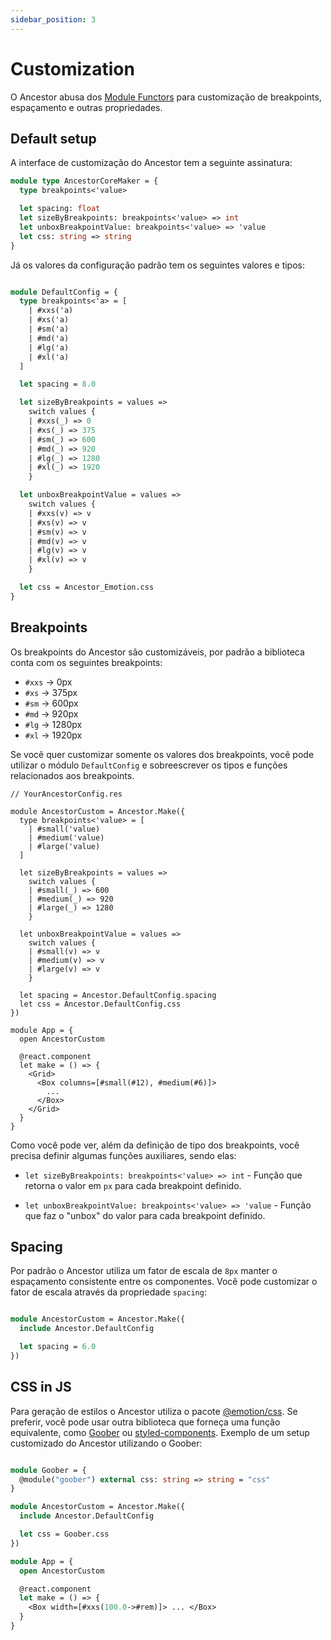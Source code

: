 ```yaml
---
sidebar_position: 3
---
```


# Customization

O Ancestor abusa dos [Module Functors](https://rescript-lang.org/docs/manual/v8.0.0/module#module-functions-functors)
para customização de breakpoints, espaçamento e outras propriedades.

## Default setup

A interface de customização do Ancestor tem a seguinte assinatura:

```ocaml
module type AncestorCoreMaker = {
  type breakpoints<'value>

  let spacing: float
  let sizeByBreakpoints: breakpoints<'value> => int
  let unboxBreakpointValue: breakpoints<'value> => 'value
  let css: string => string
}
```

Já os valores da configuração padrão tem os seguintes valores e tipos:

```ocaml

module DefaultConfig = {
  type breakpoints<'a> = [
    | #xxs('a)
    | #xs('a)
    | #sm('a)
    | #md('a)
    | #lg('a)
    | #xl('a)
  ]

  let spacing = 8.0

  let sizeByBreakpoints = values =>
    switch values {
    | #xxs(_) => 0
    | #xs(_) => 375
    | #sm(_) => 600
    | #md(_) => 920
    | #lg(_) => 1280
    | #xl(_) => 1920
    }

  let unboxBreakpointValue = values =>
    switch values {
    | #xxs(v) => v
    | #xs(v) => v
    | #sm(v) => v
    | #md(v) => v
    | #lg(v) => v
    | #xl(v) => v
    }

  let css = Ancestor_Emotion.css
}

```

## Breakpoints

Os breakpoints do Ancestor são customizáveis, por padrão a biblioteca conta com os seguintes breakpoints:

- `#xxs` → 0px
- `#xs` → 375px
- `#sm` → 600px
- `#md` → 920px
- `#lg` → 1280px
- `#xl` → 1920px

Se você quer customizar somente os valores dos breakpoints, você pode utilizar o módulo `DefaultConfig` e sobreescrever os tipos e funções
relacionados aos breakpoints.

```reason
// YourAncestorConfig.res

module AncestorCustom = Ancestor.Make({
  type breakpoints<'value> = [
    | #small('value)
    | #medium('value)
    | #large('value)
  ]

  let sizeByBreakpoints = values =>
    switch values {
    | #small(_) => 600
    | #medium(_) => 920
    | #large(_) => 1280
    }

  let unboxBreakpointValue = values =>
    switch values {
    | #small(v) => v
    | #medium(v) => v
    | #large(v) => v
    }

  let spacing = Ancestor.DefaultConfig.spacing
  let css = Ancestor.DefaultConfig.css
})

module App = {
  open AncestorCustom

  @react.component
  let make = () => {
    <Grid>
      <Box columns=[#small(#12), #medium(#6)]>
        ...
      </Box>
    </Grid>
  }
}

```

Como você pode ver, além da definição de tipo dos breakpoints, você precisa definir algumas funções auxiliares, sendo elas:

- `let sizeByBreakpoints: breakpoints<'value> => int` - Função que retorna o valor em `px` para cada breakpoint definido.

- `let unboxBreakpointValue: breakpoints<'value> => 'value` - Função que faz o "unbox" do valor para cada breakpoint definido.

## Spacing

Por padrão o Ancestor utiliza um fator de escala de `8px` manter o espaçamento consistente entre os componentes.
Você pode customizar o fator de escala através da propriedade `spacing`:

```ocaml

module AncestorCustom = Ancestor.Make({
  include Ancestor.DefaultConfig

  let spacing = 6.0
})

```

## CSS in JS

Para geração de estilos o Ancestor utiliza o pacote [@emotion/css](https://emotion.sh/docs/introduction). Se preferir, você pode usar
outra biblioteca que forneça uma função equivalente, como [Goober](https://github.com/cristianbote/goober#csstaggedtemplate)
ou [styled-components](https://styled-components.com/docs/api#css).
Exemplo de um setup customizado do Ancestor utilizando o Goober:

```ocaml

module Goober = {
  @module("goober") external css: string => string = "css"
}

module AncestorCustom = Ancestor.Make({
  include Ancestor.DefaultConfig

  let css = Goober.css
})

module App = {
  open AncestorCustom

  @react.component
  let make = () => {
    <Box width=[#xxs(100.0->#rem)]> ... </Box>
  }
}
```
